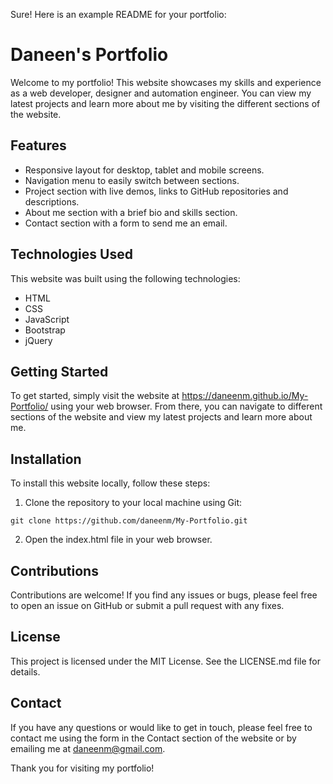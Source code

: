 Sure! Here is an example README for your portfolio:

# Daneen's Portfolio

Welcome to my portfolio! This website showcases my skills and experience as a web developer, designer and automation engineer. You can view my latest projects and learn more about me by visiting the different sections of the website.

## Features

- Responsive layout for desktop, tablet and mobile screens.
- Navigation menu to easily switch between sections.
- Project section with live demos, links to GitHub repositories and descriptions.
- About me section with a brief bio and skills section.
- Contact section with a form to send me an email.

## Technologies Used

This website was built using the following technologies:

- HTML
- CSS
- JavaScript
- Bootstrap
- jQuery

## Getting Started

To get started, simply visit the website at https://daneenm.github.io/My-Portfolio/ using your web browser. From there, you can navigate to different sections of the website and view my latest projects and learn more about me.

## Installation

To install this website locally, follow these steps:

1. Clone the repository to your local machine using Git:

```
git clone https://github.com/daneenm/My-Portfolio.git
```

2. Open the index.html file in your web browser.

## Contributions

Contributions are welcome! If you find any issues or bugs, please feel free to open an issue on GitHub or submit a pull request with any fixes.

## License

This project is licensed under the MIT License. See the LICENSE.md file for details.

## Contact

If you have any questions or would like to get in touch, please feel free to contact me using the form in the Contact section of the website or by emailing me at daneenm@gmail.com.

Thank you for visiting my portfolio!
